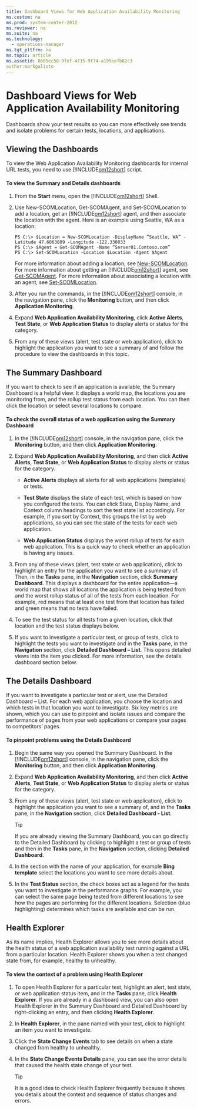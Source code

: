 ```yaml
---
title: Dashboard Views for Web Application Availability Monitoring
ms.custom: na
ms.prod: system-center-2012
ms.reviewer: na
ms.suite: na
ms.technology: 
  - operations-manager
ms.tgt_pltfrm: na
ms.topic: article
ms.assetid: 8605ec58-9fef-4715-9f74-a195eefb82c3
author:markgalioto
---
```

# Dashboard Views for Web Application Availability Monitoring
Dashboards show your test results so you can more effectively see trends and isolate problems for certain tests, locations, and applications.  
  
## Viewing the Dashboards  
To view the Web Application Availability Monitoring dashboards for internal URL tests, you need to use [!INCLUDE[om12short](../../om/manage/includes/om12short_md.md)] script.  
  
#### To view the Summary and Details dashboards  
  
1.  From the **Start** menu, open the [!INCLUDE[om12short](../../om/manage/includes/om12short_md.md)] Shell.  
  
2.  Use New\-SCOMLocation, Get\-SCOMAgent, and Set\-SCOMLocation to add a location, get an [!INCLUDE[om12short](../../om/manage/includes/om12short_md.md)] agent, and then associate the location with the agent. Here is an example using Seattle, WA as a location:  
  
    ```  
    PS C:\> $Location = New-SCOMLocation -DisplayName “Seattle, WA” -Latitude 47.6063889 -Longitude -122.330833  
    PS C:\> $Agent = Get-SCOMAgent -Name “Server01.Contoso.com”   
    PS C:\> Set-SCOMLocation -Location $Location -Agent $Agent  
    ```  
  
    For more information about adding a location, see [New\-SCOMLocation](http://go.microsoft.com/fwlink/?LinkId=235473). For more information about getting an [!INCLUDE[om12short](../../om/manage/includes/om12short_md.md)] agent, see [Get\-SCOMAgent](http://go.microsoft.com/fwlink/?LinkID=187686). For more information about associating a location with an agent, see [Set\-SCOMLocation](http://go.microsoft.com/fwlink/?LinkId=235479).  
  
3.  After you run the commands, in the [!INCLUDE[om12short](../../om/manage/includes/om12short_md.md)] console, in the navigation pane, click the **Monitoring** button, and then click **Application Monitoring**.  
  
4.  Expand **Web Application Availability Monitoring**, click **Active Alerts**, **Test State**, or **Web Application Status** to display alerts or status for the category.  
  
5.  From any of these views \(alert, test state or web application\), click to highlight the application you want to see a summary of and follow the procedure to view the dashboards in this topic.  
  
## The Summary Dashboard  
If you want to check to see if an application is available, the Summary Dashboard is a helpful view. It displays a world map, the locations you are monitoring from, and the rollup test status from each location. You can then click the location or select several locations to compare.  
  
#### To check the overall status of a web application using the Summary Dashboard  
  
1.  In the [!INCLUDE[om12short](../../om/manage/includes/om12short_md.md)] console, in the navigation pane, click the **Monitoring** button, and then click **Application Monitoring**.  
  
2.  Expand **Web Application Availability Monitoring**, and then click **Active Alerts**, **Test State**, or **Web Application Status** to display alerts or status for the category.  
  
    -   **Active Alerts** displays all alerts for all web applications \(templates\) or tests.  
  
    -   **Test State** displays the state of each test, which is based on how you configured the tests. You can click State, Display Name, and Context column headings to sort the test state list accordingly. For example, if you sort by Context, this groups the list by web applications, so you can see the state of the tests for each web application.  
  
    -   **Web Application Status** displays the worst rollup of tests for each web application. This is a quick way to check whether an application is having any issues.  
  
3.  From any of these views \(alert, test state or web application\), click to highlight an entry for the application you want to see a summary of. Then, in the **Tasks** pane, in the **Navigation** section, click **Summary Dashboard**. This displays a dashboard for the entire application—a world map that shows all locations the application is being tested from and the worst rollup status of all of the tests from each location. For example, red means that at least one test from that location has failed and green means that no tests have failed.  
  
4.  To see the test status for all tests from a given location, click that location and the test status displays below.  
  
5.  If you want to investigate a particular test, or group of tests, click to highlight the tests you want to investigate and in the **Tasks** pane, in the **Navigation** section, click **Detailed Dashboard – List**. This opens detailed views into the item you clicked. For more information, see the details dashboard section below.  
  
## The Details Dashboard  
If you want to investigate a particular test or alert, use the Detailed Dashboard – List. For each web application, you choose the location and which tests in that location you want to investigate. Six key metrics are shown, which you can use to pinpoint and isolate issues and compare the performance of pages from your web applications or compare your pages to competitors’ pages.  
  
#### To pinpoint problems using the Details Dashboard  
  
1.  Begin the same way you opened the Summary Dashboard. In the [!INCLUDE[om12short](../../om/manage/includes/om12short_md.md)] console, in the navigation pane, click the **Monitoring** button, and then click **Application Monitoring**.  
  
2.  Expand **Web Application Availability Monitoring**, and then click **Active Alerts**, **Test State**, or **Web Application Status** to display alerts or status for the category.  
  
3.  From any of these views \(alert, test state or web application\), click to highlight the application you want to see a summary of, and in the **Tasks** pane, in the **Navigation** section, click **Detailed Dashboard \- List**.  
  
    > [!TIP]  
    > If you are already viewing the Summary Dashboard, you can go directly to the Detailed Dashboard by clicking to highlight a test or group of tests and then in the **Tasks** pane, in the **Navigation** section, clicking **Detailed Dashboard**.  
  
4.  In the section with the name of your application, for example **Bing template** select the locations you want to see more details about.  
  
5.  In the **Test Status** section, the check boxes act as a legend for the tests you want to investigate in the performance graphs. For example, you can select the same page being tested from different locations to see how the pages are performing for the different locations. Selection \(blue highlighting\) determines which tasks are available and can be run.  
  
## Health Explorer  
As its name implies, Health Explorer allows you to see more details about the health status of a web application availability test running against a URL from a particular location. Health Explorer shows you when a test changed state from, for example, healthy to unhealthy.  
  
#### To view the context of a problem using Health Explorer  
  
1.  To open Health Explorer for a particular test, highlight an alert, test state, or web application status item, and in the **Tasks** pane, click **Health Explorer**. If you are already in a dashboard view, you can also open Health Explorer in the Summary Dashboard and Detailed Dashboard by right\-clicking an entry, and then clicking **Health Explorer**.  
  
2.  In **Health Explorer**, in the pane named with your test, click to highlight an item you want to investigate.  
  
3.  Click the **State Change Events** tab to see details on when a state changed from healthy to unhealthy.  
  
4.  In the **State Change Events Details** pane, you can see the error details that caused the health state change of your test.  
  
    > [!TIP]  
    > It is a good idea to check Health Explorer frequently because it shows you details about the context and sequence of status changes and errors.  
  
